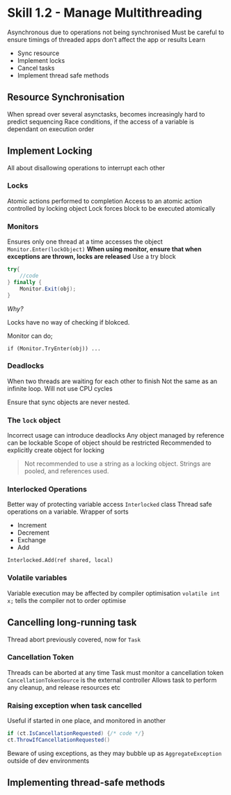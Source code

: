 # Skill 1.2 - Manage Multithreading

Asynchronous due to operations not being synchronised
Must be careful to ensure timings of threaded apps don’t affect the app or results
Learn
 -  Sync resource
 - Implement locks
 - Cancel tasks
 - Implement thread safe methods

## Resource Synchronisation
When spread over several asynctasks, becomes increasingly hard to predict sequencing
Race conditions, if the access of a variable is dependant on execution order
## Implement Locking
All about disallowing operations to interrupt each other

### Locks
Atomic actions performed to completion
Access to an atomic action controlled by locking object
Lock forces block to be executed atomically

### Monitors
Ensures only one thread at a time accesses the object
`Monitor.Enter(lockObject)`
**When using monitor, ensure that when exceptions are thrown, locks are released**
Use a try block
```c#
try{
	//code
} finally {
	Monitor.Exit(obj);
}
```

_Why?_

Locks have no way of checking if blokced.

Monitor can do;

`if (Monitor.TryEnter(obj)) ...`

### Deadlocks
When two threads are waiting for each other to finish
Not the same as an infinite loop. Will not use CPU cycles

Ensure that sync objects are never nested.

### The `lock` object
Incorrect usage can introduce deadlocks
Any object managed by reference can be lockable
Scope of object should be restricted
Recommended to explicitly create object for locking
> Not recommended to use a string as a locking object. Strings are pooled, and references used.

### Interlocked Operations
Better way of protecting variable access
`Interlocked` class
Thread safe operations on a variable. Wrapper of sorts
- Increment
- Decrement
- Exchange
- Add

`Interlocked.Add(ref shared, local)`

### Volatile variables
Variable execution may be affected by compiler optimisation
`volatile int x;` tells the compiler not to order optimise

## Cancelling long-running task
Thread abort previously covered, now for `Task`

### Cancellation Token
Threads can be aborted at any time
Task must monitor a cancellation token
`CancellationTokenSource` is the external controller
Allows task to perform any cleanup, and release resources etc

### Raising exception when task cancelled
Useful if started in one place, and monitored in another
```c#
if (ct.IsCancellationRequested) {/* code */}
ct.ThrowIfCancellationRequested()
```

Beware of using exceptions, as they may bubble up as `AggregateException` outside of dev environments

## Implementing thread-safe methods
